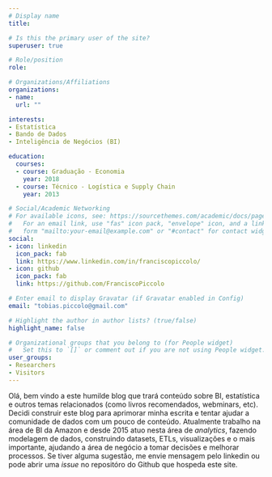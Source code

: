 ```yaml
---
# Display name
title:

# Is this the primary user of the site?
superuser: true

# Role/position
role:

# Organizations/Affiliations
organizations:
- name:
  url: ""

interests:
- Estatística
- Bando de Dados
- Inteligência de Negócios (BI)

education:
  courses:
  - course: Graduação - Economia
    year: 2018
  - course: Técnico - Logística e Supply Chain
    year: 2013

# Social/Academic Networking
# For available icons, see: https://sourcethemes.com/academic/docs/page-builder/#icons
#   For an email link, use "fas" icon pack, "envelope" icon, and a link in the
#   form "mailto:your-email@example.com" or "#contact" for contact widget.
social:
- icon: linkedin
  icon_pack: fab
  link: https://www.linkedin.com/in/franciscopiccolo/
- icon: github
  icon_pack: fab
  link: https://github.com/FranciscoPiccolo

# Enter email to display Gravatar (if Gravatar enabled in Config)
email: "tobias.piccolo@gmail.com"

# Highlight the author in author lists? (true/false)
highlight_name: false

# Organizational groups that you belong to (for People widget)
#   Set this to `[]` or comment out if you are not using People widget.
user_groups:
- Researchers
- Visitors
---
```


Olá, bem vindo a este humilde blog que trará conteúdo sobre BI, estatística e outros temas relacionados (como livros recomendados, webminars, etc). Decidi construir este blog para aprimorar minha escrita e tentar ajudar a comunidade de dados com um pouco de conteúdo. Atualmente trabalho na área de BI da Amazon e desde 2015 atuo nesta área de *analytics*, fazendo modelagem de dados, construindo datasets, ETLs, visualizações e o mais importante, ajudando a área de negócio a tomar decisões e melhorar processos. Se tiver alguma sugestão, me envie mensagem pelo linkedin ou pode abrir uma *issue* no repositóro do Github que hospeda este site.

